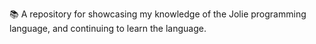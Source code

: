 📚️ A repository for showcasing my knowledge of the Jolie programming language, and continuing to learn the language. 
